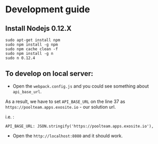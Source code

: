 # Development guide

## Install Nodejs 0.12.X

    sudo apt-get install npm
    sudo npm install -g npm
    sudo npm cache clean -f
    sudo npm install -g n
    sudo n 0.12.4


## To develop on local server:

- Open the `webpack.config.js` and you could see something about `api_base_url`.

As a result, we have to set `API_BASE_URL` on the line 37 as `https://poolteam.apps.exosite.io` - our solution url.

i.e. : 
    
    API_BASE_URL: JSON.stringify('https://poolteam.apps.exosite.io'),

- Open the `http://localhost:8080` and it should work.

 

    
    
    